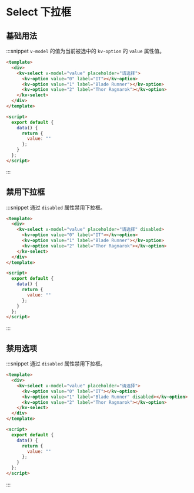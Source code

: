 # Select 下拉框

## 基础用法

:::snippet `v-model` 的值为当前被选中的 `kv-option` 的 `value` 属性值。

```html
<template>
  <div>
    <kv-select v-model="value" placeholder="请选择">
      <kv-option value="0" label="IT"></kv-option>
      <kv-option value="1" label="Blade Runner"></kv-option>
      <kv-option value="2" label="Thor Ragnarok"></kv-option>
    </kv-select>
  </div>
</template>

<script>
  export default {
    data() {
      return {
        value: ""
      };
    }
  };
</script>
```

:::

## 禁用下拉框

:::snippet 通过 `disabled` 属性禁用下拉框。

```html
<template>
  <div>
    <kv-select v-model="value" placeholder="请选择" disabled>
      <kv-option value="0" label="IT"></kv-option>
      <kv-option value="1" label="Blade Runner"></kv-option>
      <kv-option value="2" label="Thor Ragnarok"></kv-option>
    </kv-select>
  </div>
</template>

<script>
  export default {
    data() {
      return {
        value: ""
      };
    }
  };
</script>
```

:::

## 禁用选项

:::snippet 通过 `disabled` 属性禁用下拉框。

```html
<template>
  <div>
    <kv-select v-model="value" placeholder="请选择">
      <kv-option value="0" label="IT"></kv-option>
      <kv-option value="1" label="Blade Runner" disabled></kv-option>
      <kv-option value="2" label="Thor Ragnarok"></kv-option>
    </kv-select>
  </div>
</template>

<script>
  export default {
    data() {
      return {
        value: ""
      };
    }
  };
</script>
```

:::
